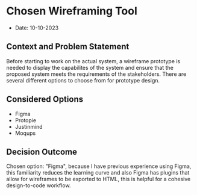 # Chosen Wireframing Tool

* Date: 10-10-2023

## Context and Problem Statement

Before starting to work on the actual system, a wireframe prototype is needed to display the capabilites of the system and ensure that the proposed system meets the requirements of the stakeholders. There are several different options to choose from for prototype design.

## Considered Options

* Figma
* Protopie
* Justinmind
* Moqups

## Decision Outcome

Chosen option: "Figma", because I have previous experience using Figma, this familiarity reduces the learning curve and also Figma has plugins that allow for wireframes to be exported to HTML, this is helpful for a cohesive design-to-code workflow.

